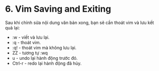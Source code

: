 # 6. Vim Saving and Exiting

Sau khi chỉnh sửa nội dung văn bản xong, bạn sẽ cần thoát vim và lưu kết quả lại:

- :w - viết và lưu lại.
- :q - thoát vim.
- :q! - thoát vim mà không lưu lại.
- ZZ - tương tự :wq
- u - undo lại hành động trước đó.
- Ctrl-r - redo lại hành động đã hủy.